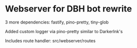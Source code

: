 # Webserver for DBH bot rewrite

3 more dependencies: fastify, pino-pretty, tiny-glob

Added custom logger via pino-pretty similar to DarkerInk's

Includes route handler: src/webserver/routes